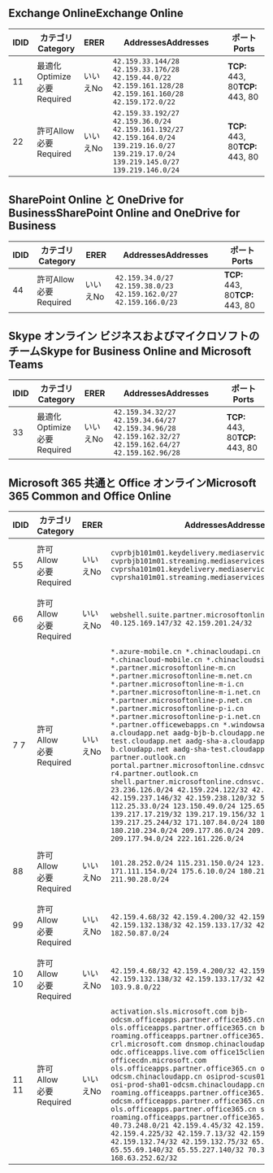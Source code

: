 <!--This file was automatically generated by a script, any manual changes will be overwritten.-->
<!--Please contact the Office 365 Endpoints team with any questions.-->
<!--China endpoints version 2018063000-->
<!--File generated 2018-07-29 00:30:10.5581-->

## <a name="exchange-online"></a><span data-ttu-id="6392c-101">Exchange Online</span><span class="sxs-lookup"><span data-stu-id="6392c-101">Exchange Online</span></span>

<span data-ttu-id="6392c-102">ID</span><span class="sxs-lookup"><span data-stu-id="6392c-102">ID</span></span> | <span data-ttu-id="6392c-103">カテゴリ</span><span class="sxs-lookup"><span data-stu-id="6392c-103">Category</span></span> | <span data-ttu-id="6392c-104">ER</span><span class="sxs-lookup"><span data-stu-id="6392c-104">ER</span></span> | <span data-ttu-id="6392c-105">Addresses</span><span class="sxs-lookup"><span data-stu-id="6392c-105">Addresses</span></span> | <span data-ttu-id="6392c-106">ポート</span><span class="sxs-lookup"><span data-stu-id="6392c-106">Ports</span></span>
-- | -------------------- | -- | ------------------------------------------------------------------------------------------------------------------------------------- | ----------------
<span data-ttu-id="6392c-107">1</span><span class="sxs-lookup"><span data-stu-id="6392c-107">1</span></span> | <span data-ttu-id="6392c-108">最適化</span><span class="sxs-lookup"><span data-stu-id="6392c-108">Optimize</span></span><BR><span data-ttu-id="6392c-109">必要</span><span class="sxs-lookup"><span data-stu-id="6392c-109">Required</span></span> | <span data-ttu-id="6392c-110">いいえ</span><span class="sxs-lookup"><span data-stu-id="6392c-110">No</span></span> | `42.159.33.144/28 42.159.33.176/28 42.159.44.0/22 42.159.161.128/28 42.159.161.160/28 42.159.172.0/22` | <span data-ttu-id="6392c-111">**TCP:** 443, 80</span><span class="sxs-lookup"><span data-stu-id="6392c-111">**TCP:** 443, 80</span></span>
<span data-ttu-id="6392c-112">2</span><span class="sxs-lookup"><span data-stu-id="6392c-112">2</span></span> | <span data-ttu-id="6392c-113">許可</span><span class="sxs-lookup"><span data-stu-id="6392c-113">Allow</span></span><BR><span data-ttu-id="6392c-114">必要</span><span class="sxs-lookup"><span data-stu-id="6392c-114">Required</span></span> | <span data-ttu-id="6392c-115">いいえ</span><span class="sxs-lookup"><span data-stu-id="6392c-115">No</span></span> | `42.159.33.192/27 42.159.36.0/24 42.159.161.192/27 42.159.164.0/24 139.219.16.0/27 139.219.17.0/24 139.219.145.0/27 139.219.146.0/24` | <span data-ttu-id="6392c-116">**TCP:** 443, 80</span><span class="sxs-lookup"><span data-stu-id="6392c-116">**TCP:** 443, 80</span></span>

## <a name="sharepoint-online-and-onedrive-for-business"></a><span data-ttu-id="6392c-117">SharePoint Online と OneDrive for Business</span><span class="sxs-lookup"><span data-stu-id="6392c-117">SharePoint Online and OneDrive for Business</span></span>

<span data-ttu-id="6392c-118">ID</span><span class="sxs-lookup"><span data-stu-id="6392c-118">ID</span></span> | <span data-ttu-id="6392c-119">カテゴリ</span><span class="sxs-lookup"><span data-stu-id="6392c-119">Category</span></span> | <span data-ttu-id="6392c-120">ER</span><span class="sxs-lookup"><span data-stu-id="6392c-120">ER</span></span> | <span data-ttu-id="6392c-121">Addresses</span><span class="sxs-lookup"><span data-stu-id="6392c-121">Addresses</span></span> | <span data-ttu-id="6392c-122">ポート</span><span class="sxs-lookup"><span data-stu-id="6392c-122">Ports</span></span>
-- | ----------------- | -- | --------------------------------------------------------------- | ----------------
<span data-ttu-id="6392c-123">4</span><span class="sxs-lookup"><span data-stu-id="6392c-123">4</span></span> | <span data-ttu-id="6392c-124">許可</span><span class="sxs-lookup"><span data-stu-id="6392c-124">Allow</span></span><BR><span data-ttu-id="6392c-125">必要</span><span class="sxs-lookup"><span data-stu-id="6392c-125">Required</span></span> | <span data-ttu-id="6392c-126">いいえ</span><span class="sxs-lookup"><span data-stu-id="6392c-126">No</span></span> | `42.159.34.0/27 42.159.38.0/23 42.159.162.0/27 42.159.166.0/23` | <span data-ttu-id="6392c-127">**TCP:** 443, 80</span><span class="sxs-lookup"><span data-stu-id="6392c-127">**TCP:** 443, 80</span></span>

## <a name="skype-for-business-online-and-microsoft-teams"></a><span data-ttu-id="6392c-128">Skype オンライン ビジネスおよびマイクロソフトのチーム</span><span class="sxs-lookup"><span data-stu-id="6392c-128">Skype for Business Online and Microsoft Teams</span></span>

<span data-ttu-id="6392c-129">ID</span><span class="sxs-lookup"><span data-stu-id="6392c-129">ID</span></span> | <span data-ttu-id="6392c-130">カテゴリ</span><span class="sxs-lookup"><span data-stu-id="6392c-130">Category</span></span> | <span data-ttu-id="6392c-131">ER</span><span class="sxs-lookup"><span data-stu-id="6392c-131">ER</span></span> | <span data-ttu-id="6392c-132">Addresses</span><span class="sxs-lookup"><span data-stu-id="6392c-132">Addresses</span></span> | <span data-ttu-id="6392c-133">ポート</span><span class="sxs-lookup"><span data-stu-id="6392c-133">Ports</span></span>
-- | -------------------- | -- | ---------------------------------------------------------------------------------------------------- | ----------------
<span data-ttu-id="6392c-134">3</span><span class="sxs-lookup"><span data-stu-id="6392c-134">3</span></span> | <span data-ttu-id="6392c-135">最適化</span><span class="sxs-lookup"><span data-stu-id="6392c-135">Optimize</span></span><BR><span data-ttu-id="6392c-136">必要</span><span class="sxs-lookup"><span data-stu-id="6392c-136">Required</span></span> | <span data-ttu-id="6392c-137">いいえ</span><span class="sxs-lookup"><span data-stu-id="6392c-137">No</span></span> | `42.159.34.32/27 42.159.34.64/27 42.159.34.96/28 42.159.162.32/27 42.159.162.64/27 42.159.162.96/28` | <span data-ttu-id="6392c-138">**TCP:** 443, 80</span><span class="sxs-lookup"><span data-stu-id="6392c-138">**TCP:** 443, 80</span></span>

## <a name="microsoft-365-common-and-office-online"></a><span data-ttu-id="6392c-139">Microsoft 365 共通と Office オンライン</span><span class="sxs-lookup"><span data-stu-id="6392c-139">Microsoft 365 Common and Office Online</span></span>

<span data-ttu-id="6392c-140">ID</span><span class="sxs-lookup"><span data-stu-id="6392c-140">ID</span></span> | <span data-ttu-id="6392c-141">カテゴリ</span><span class="sxs-lookup"><span data-stu-id="6392c-141">Category</span></span> | <span data-ttu-id="6392c-142">ER</span><span class="sxs-lookup"><span data-stu-id="6392c-142">ER</span></span> | <span data-ttu-id="6392c-143">Addresses</span><span class="sxs-lookup"><span data-stu-id="6392c-143">Addresses</span></span> | <span data-ttu-id="6392c-144">ポート</span><span class="sxs-lookup"><span data-stu-id="6392c-144">Ports</span></span>
-- | ----------------- | -- | ---------------------------------------------------------------------------------------------------------------------------------------------------------------------------------------------------------------------------------------------------------------------------------------------------------------------------------------------------------------------------------------------------------------------------------------------------------------------------------------------------------------------------------------------------------------------------------------------------------------------------------------------------------------------------------------------------------------------------------------------------------------------------------------------------------------------------------------------------------------------------------------------------------------------------------------------------------------------------------------------------------------------------------------- | ----------------
<span data-ttu-id="6392c-145">5</span><span class="sxs-lookup"><span data-stu-id="6392c-145">5</span></span> | <span data-ttu-id="6392c-146">許可</span><span class="sxs-lookup"><span data-stu-id="6392c-146">Allow</span></span><BR><span data-ttu-id="6392c-147">必要</span><span class="sxs-lookup"><span data-stu-id="6392c-147">Required</span></span> | <span data-ttu-id="6392c-148">いいえ</span><span class="sxs-lookup"><span data-stu-id="6392c-148">No</span></span> | `cvprbjb101m01.keydelivery.mediaservices.chinacloudapi.cn cvprbjb101m01.streaming.mediaservices.chinacloudapi.cn cvprsha101m01.keydelivery.mediaservices.chinacloudapi.cn cvprsha101m01.streaming.mediaservices.chinacloudapi.cn` | <span data-ttu-id="6392c-149">**TCP:** 443, 80</span><span class="sxs-lookup"><span data-stu-id="6392c-149">**TCP:** 443, 80</span></span>
<span data-ttu-id="6392c-150">6</span><span class="sxs-lookup"><span data-stu-id="6392c-150">6</span></span> | <span data-ttu-id="6392c-151">許可</span><span class="sxs-lookup"><span data-stu-id="6392c-151">Allow</span></span><BR><span data-ttu-id="6392c-152">必要</span><span class="sxs-lookup"><span data-stu-id="6392c-152">Required</span></span> | <span data-ttu-id="6392c-153">いいえ</span><span class="sxs-lookup"><span data-stu-id="6392c-153">No</span></span> | `webshell.suite.partner.microsoftonline.cn`<BR>`40.125.169.147/32 42.159.201.24/32` | <span data-ttu-id="6392c-154">**TCP:** 443, 80</span><span class="sxs-lookup"><span data-stu-id="6392c-154">**TCP:** 443, 80</span></span>
<span data-ttu-id="6392c-155">7 </span><span class="sxs-lookup"><span data-stu-id="6392c-155">7</span></span> | <span data-ttu-id="6392c-156">許可</span><span class="sxs-lookup"><span data-stu-id="6392c-156">Allow</span></span><BR><span data-ttu-id="6392c-157">必要</span><span class="sxs-lookup"><span data-stu-id="6392c-157">Required</span></span> | <span data-ttu-id="6392c-158">いいえ</span><span class="sxs-lookup"><span data-stu-id="6392c-158">No</span></span> | `*.azure-mobile.cn *.chinacloudapi.cn *.chinacloudapp.cn *.chinacloud-mobile.cn *.chinacloudsites.cn *.partner.microsoftonline-m.cn *.partner.microsoftonline-m.net.cn *.partner.microsoftonline-m-i.cn *.partner.microsoftonline-m-i.net.cn *.partner.microsoftonline-p.net.cn *.partner.microsoftonline-p-i.cn *.partner.microsoftonline-p-i.net.cn *.partner.officewebapps.cn *.windowsazure.cn aadg-bjb-a.cloudapp.net aadg-bjb-b.cloudapp.net aadg-bjb-test.cloudapp.net aadg-sha-a.cloudapp.net aadg-sha-b.cloudapp.net aadg-sha-test.cloudapp.net partner.outlook.cn portal.partner.microsoftonline.cdnsvc.com r4.partner.outlook.cn shell.partner.microsoftonline.cdnsvc.com`<BR>`23.236.126.0/24 42.159.224.122/32 42.159.233.91/32 42.159.237.146/32 42.159.238.120/32 58.68.168.0/24 112.25.33.0/24 123.150.49.0/24 125.65.247.0/24 139.217.17.219/32 139.217.19.156/32 139.217.21.3/32 139.217.25.244/32 171.107.84.0/24 180.210.232.0/24 180.210.234.0/24 209.177.86.0/24 209.177.90.0/24 209.177.94.0/24 222.161.226.0/24` | <span data-ttu-id="6392c-159">**TCP:** 443, 80</span><span class="sxs-lookup"><span data-stu-id="6392c-159">**TCP:** 443, 80</span></span>
<span data-ttu-id="6392c-160">8</span><span class="sxs-lookup"><span data-stu-id="6392c-160">8</span></span> | <span data-ttu-id="6392c-161">許可</span><span class="sxs-lookup"><span data-stu-id="6392c-161">Allow</span></span><BR><span data-ttu-id="6392c-162">必要</span><span class="sxs-lookup"><span data-stu-id="6392c-162">Required</span></span> | <span data-ttu-id="6392c-163">いいえ</span><span class="sxs-lookup"><span data-stu-id="6392c-163">No</span></span> | `101.28.252.0/24 115.231.150.0/24 123.235.32.0/24 171.111.154.0/24 175.6.10.0/24 180.210.229.0/24 211.90.28.0/24` | <span data-ttu-id="6392c-164">**TCP:** 443, 80</span><span class="sxs-lookup"><span data-stu-id="6392c-164">**TCP:** 443, 80</span></span>
<span data-ttu-id="6392c-165">9</span><span class="sxs-lookup"><span data-stu-id="6392c-165">9</span></span> | <span data-ttu-id="6392c-166">許可</span><span class="sxs-lookup"><span data-stu-id="6392c-166">Allow</span></span><BR><span data-ttu-id="6392c-167">必要</span><span class="sxs-lookup"><span data-stu-id="6392c-167">Required</span></span> | <span data-ttu-id="6392c-168">いいえ</span><span class="sxs-lookup"><span data-stu-id="6392c-168">No</span></span> | `42.159.4.68/32 42.159.4.200/32 42.159.7.156/32 42.159.132.138/32 42.159.133.17/32 42.159.135.78/32 182.50.87.0/24` | <span data-ttu-id="6392c-169">**TCP:** 443, 80</span><span class="sxs-lookup"><span data-stu-id="6392c-169">**TCP:** 443, 80</span></span>
<span data-ttu-id="6392c-170">10 </span><span class="sxs-lookup"><span data-stu-id="6392c-170">10</span></span> | <span data-ttu-id="6392c-171">許可</span><span class="sxs-lookup"><span data-stu-id="6392c-171">Allow</span></span><BR><span data-ttu-id="6392c-172">必要</span><span class="sxs-lookup"><span data-stu-id="6392c-172">Required</span></span> | <span data-ttu-id="6392c-173">いいえ</span><span class="sxs-lookup"><span data-stu-id="6392c-173">No</span></span> | `42.159.4.68/32 42.159.4.200/32 42.159.7.156/32 42.159.132.138/32 42.159.133.17/32 42.159.135.78/32 103.9.8.0/22` | <span data-ttu-id="6392c-174">**TCP:** 443, 80</span><span class="sxs-lookup"><span data-stu-id="6392c-174">**TCP:** 443, 80</span></span>
<span data-ttu-id="6392c-175">11 </span><span class="sxs-lookup"><span data-stu-id="6392c-175">11</span></span> | <span data-ttu-id="6392c-176">許可</span><span class="sxs-lookup"><span data-stu-id="6392c-176">Allow</span></span><BR><span data-ttu-id="6392c-177">必要</span><span class="sxs-lookup"><span data-stu-id="6392c-177">Required</span></span> | <span data-ttu-id="6392c-178">いいえ</span><span class="sxs-lookup"><span data-stu-id="6392c-178">No</span></span> | `activation.sls.microsoft.com bjb-odcsm.officeapps.partner.office365.cn bjb-ols.officeapps.partner.office365.cn bjb-roaming.officeapps.partner.office365.cn crl.microsoft.com dnsmop.chinacloudapp.cn odc.officeapps.live.com office15client.microsoft.com officecdn.microsoft.com ols.officeapps.partner.office365.cn osi-prod-bjb01-odcsm.chinacloudapp.cn osiprod-scus01-odcsm.cloudapp.net osi-prod-sha01-odcsm.chinacloudapp.cn roaming.officeapps.partner.office365.cn sha-odcsm.officeapps.partner.office365.cn sha-ols.officeapps.partner.office365.cn sha-roaming.officeapps.partner.office365.cn`<BR>`40.73.248.0/21 42.159.4.45/32 42.159.4.50/32 42.159.4.225/32 42.159.7.13/32 42.159.132.73/32 42.159.132.74/32 42.159.132.75/32 65.52.98.231/32 65.55.69.140/32 65.55.227.140/32 70.37.81.47/32 168.63.252.62/32` | <span data-ttu-id="6392c-179">**TCP:** 443, 80</span><span class="sxs-lookup"><span data-stu-id="6392c-179">**TCP:** 443, 80</span></span>
